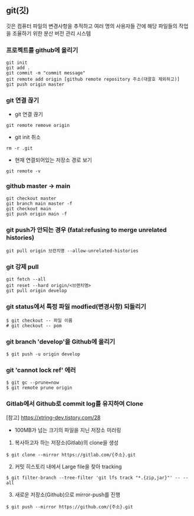## git(깃)
  깃은 컴퓨터 파일의 변경사항을 추적하고 여러 명의 사용자들 간에 해당 파일들의 작업을 조율하기 위한 분산 버전 관리 시스템

### 프로젝트를 github에 올리기
```
git init
git add .
git commit -m "commit message"
git remote add origin [github remote repository 주소(대괄호 제외하고)]
git push origin master
```

### git 연결 끊기
- git 연결 끊기
```
git remote remove origin
```
- git init 취소
```
rm -r .git
```
- 현재 연결되어있는 저장소 경로 보기
```
git remote -v
```

### github master -> main
```
git checkout master
git branch main master -f
git checkout main
git push origin main -f
```  

### git push가 안되는 경우 (fatal:refusing to merge unrelated histories)
```
git pull origin 브런치명 --allow-unrelated-histories
```  

### git 강제 pull
```
git fetch --all
git reset --hard origin/<브랜치명>
git pull origin develop
```  

### git status에서 특정 파일 modfied(변경사항) 되돌리기
```
$ git checkout -- 파일 이름
# git checkout -- pom
```  

### git branch 'develop'을 Github에 올리기
```
$ git push -u origin develop
```   

### git 'cannot lock ref' 에러
```
$ git gc --prune=now
$ git remote prune origin
```  

### Gitlab에서 Github로 commit log를 유지하여 Clone
[참고] https://xtring-dev.tistory.com/28
- 100MB가 넘는 크기의 파일을 지닌 저장소 미러링
1. 복사하고자 하는 저장소(Gitlab)의 clone을 생성
```
$ git clone --mirror https://gitlab.com/{주소}.git
```    
2. 커밋 히스토리 내에서 Large file을 찾아 tracking
```
$ git filter-branch --tree-filter 'git lfs track "*.{zip,jar}"' -- --all
```    
3. 새로운 저장소(Github)으로 mirror-push를 진행
```
$ git push --mirror https://github.com/{주소}.git
```  
